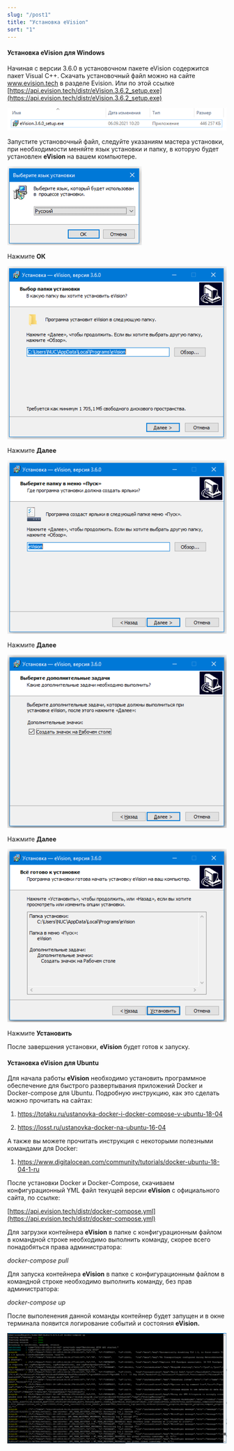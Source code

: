 ```yaml
---
slug: "/post1"
title: "Установка eVision"
sort: "1"
---
```


#### Установка eVision для Windows

Начиная с версии 3.6.0 в установочном пакете eVision содержится пакет Visual C++. Скачать установочный файл можно на сайте www.evision.tech в разделе Evision. Или по этой ссылке [https://api.evision.tech/distr/eVision.3.6.2_setup.exe](https://api.evision.tech/distr/eVision.3.6.2_setup.exe)  

![](images/Screenshot_2.png)

Запустите установочный файл, следуйте указаниям мастера установки, при необходимости меняйте язык установки и папку, в которую будет установлен **eVision** на вашем компьютере. 

![](images/Screenshot_3.png)

Нажмите **ОК**

![](images/Screenshot_4.png)

Нажмите **Далее**

![](images/Screenshot_5.png)

Нажмите **Далее**

![](images/Screenshot_6.png)

Нажмите **Далее**

![](images/Screenshot_7.png)

Нажмите **Установить**

После завершения установки, **eVision** будет готов к запуску.

#### Установка eVision для Ubuntu

Для начала работы **eVision** необходимо установить программное обеспечение для быстрого развертывания приложений Docker и Docker-compose для Ubuntu. Подробную инструкцию, как это сделать можно прочитать на сайтах:

1. <https://totaku.ru/ustanovka-docker-i-docker-compose-v-ubuntu-18-04>

2. <https://losst.ru/ustanovka-docker-na-ubuntu-16-04>

А также вы можете прочитать инструкция с некоторыми полезными командами для Docker:

1. <https://www.digitalocean.com/community/tutorials/docker-ubuntu-18-04-1-ru>

После установки Docker и Docker-Compose, скачиваем конфигурационный YML файл текущей версии **eVision** с официального сайта, по ссылке: 

[https://api.evision.tech/distr/docker-compose.yml](https://api.evision.tech/distr/docker-compose.yml)

Для загрузки контейнера **eVision** в папке с конфигурационным файлом в командной строке необходимо выполнить команду, скорее всего понадобяться права администратора:

*docker-compose pull*

Для запуска контейнера **eVision** в папке с конфигурационным файлом в командной строке необходимо выполнить команду, без прав администратора:

*docker-compose up*

После выполенения данной команды контейнер будет запущен и в окне терминала появится логирование событий и состояния **eVision.**

![](images/Screenshot_8.png)